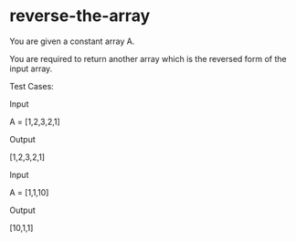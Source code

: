 # reverse-the-array

You are given a constant array A.

You are required to return another array which is the reversed form of the input array.



Test Cases:


Input

A = [1,2,3,2,1]


Output

 [1,2,3,2,1] 


Input

A = [1,1,10]


Output

[10,1,1] 
